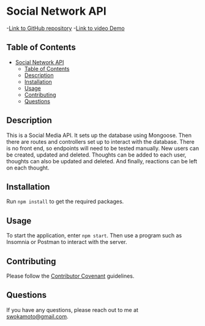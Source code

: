 # Social Network API
-[Link to GitHub repository](https://github.com/swokamoto/social-network-api)
-[Link to video Demo]()
## Table of Contents

- [Social Network API](#social-network-api)
  - [Table of Contents](#table-of-contents)
  - [Description](#description)
  - [Installation](#installation)
  - [Usage](#usage)
  - [Contributing](#contributing)
  - [Questions](#questions)
## Description
This is a Social Media API. It sets up the database using Mongoose. Then there are routes and controllers set up to interact with the database. There is no front end, so endpoints will need to be tested manually. New users can be created, updated and deleted. Thoughts can be added to each user, thoughts can also be updated and deleted. And finally, reactions can be left on each thought. 

## Installation
Run `npm install` to get the required packages. 
## Usage
To start the application, enter `npm start`. Then use a program such as Insomnia or Postman to interact with the server.
## Contributing
Please follow the [Contributor Covenant](https://www.contributor-covenant.org/) guidelines.
## Questions
If you have any questions, please reach out to me at swokamoto@gmail.com. 
